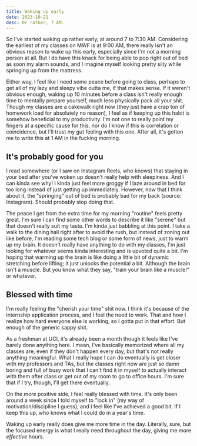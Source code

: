 ```yaml
---
title: Waking up early
date: 2023-10-21
desc: Or rather, 7 AM.
---
```


So I've started waking up rather early, at around 7 to 7:30 AM. Considering the earliest of my classes on MWF is at 9:00 AM, there really isn't an obvious reason to wake up this early, especially since I'm not a morning person at all. But I do have this knack for being able to pop right out of bed as soon my alarm sounds, and I imagine myself looking pretty silly while springing up from the mattress. 

Either way, I feel like I need some peace before going to class, perhaps to get all of my lazy and sleepy vibe outta me, if that makes sense. If it weren't obvious enough, waking up 10 minutes before a class isn't really enough time to mentally prepare yourself, much less physically pack all your shit. Though my classes are a cakewalk right now (they just have a crap ton of homework load for absolutely no reason), I feel as if keeping up this habit is somehow beneficial to my productivity. I'm not one to really point my fingers at a specific cause for this, nor do I know if this is correlation or coincidence, but I'll trust my gut feeling with this one. After all, it's gotten me to write this at 1 AM in the fucking morning.

## It's probably good for you

I read somewhere (or I saw on Instagram Reels, who knows) that staying in your bed after you've woken up doesn't really help with sleepiness. And I can kinda see why! I kinda just feel more groggy if I laze around in bed for too long instead of just getting up immediately. However, now that I think about it, the "springing" out of bed is probably bad for my back (source: Instagram). Should probably stop doing that.

The peace I get from the extra time for my morning "routine" feels pretty great. I'm sure I can find some other words to describe it like "serene" but that doesn't really suit my taste. I'm kinda just babbling at this point. I take a walk to the dining hall right after to avoid the rush, but instead of zoning out like before, I'm reading some tech blog or some form of news, just to warm up my brain. It doesn't really have anything to do with my classes, I'm just looking for whatever seems kinda interesting and is upvoted quite a bit. I'm hoping that warming up the brain is like doing a little bit of dynamic stretching before lifting; it just unlocks the potential a bit. Although the brain isn't a muscle. But you know what they say, "train your brain like a muscle!" or whatever. 

## Blessed with time

I'm really feeling the "cherish your time" shit now. I think it's because of the internship application process, and I feel the need to work. That and how I realize how hard everyone else is working, so I gotta put in that effort. But enough of the generic sappy shit.

As a freshman at UCI, it's already been a month though it feels like I've barely done anything here. I mean, I've basically memorized where all my classes are, even if they don't happen every day, but that's not really anything meaningful. What I really hope I can do eventually is get closer with my professors and TAs, but the classes right now are just so damn boring and full of busy work that I can't find it in myself to actually interact with them after class or get out of my room to go to office hours. I'm sure that if I try, though, I'll get there eventually.

On the more positive side, I feel really blessed with time. It's only been around a week since I told myself to "lock in" (my way of motivation/discipline I guess), and I feel like I've achieved a good bit. If I keep this up, who knows what I could do in a year's time.

Waking up early really does give me more time in the day. Literally, sure, but the focused energy is what I really need throughout the day, giving me more *effective* hours.

